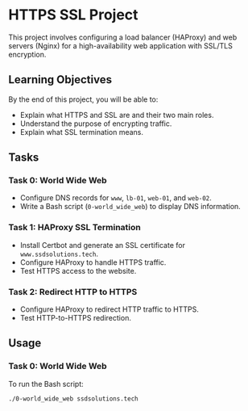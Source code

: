 # HTTPS SSL Project

This project involves configuring a load balancer (HAProxy) and web servers (Nginx) for a high-availability web application with SSL/TLS encryption.

## Learning Objectives

By the end of this project, you will be able to:
- Explain what HTTPS and SSL are and their two main roles.
- Understand the purpose of encrypting traffic.
- Explain what SSL termination means.

## Tasks

### Task 0: World Wide Web
- Configure DNS records for `www`, `lb-01`, `web-01`, and `web-02`.
- Write a Bash script (`0-world_wide_web`) to display DNS information.

### Task 1: HAProxy SSL Termination
- Install Certbot and generate an SSL certificate for `www.ssdsolutions.tech`.
- Configure HAProxy to handle HTTPS traffic.
- Test HTTPS access to the website.

### Task 2: Redirect HTTP to HTTPS
- Configure HAProxy to redirect HTTP traffic to HTTPS.
- Test HTTP-to-HTTPS redirection.

## Usage

### Task 0: World Wide Web
To run the Bash script:
```bash
./0-world_wide_web ssdsolutions.tech
